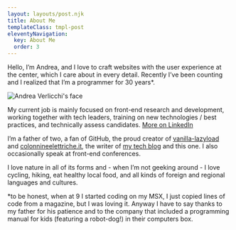 ```yaml
---
layout: layouts/post.njk
title: About Me
templateClass: tmpl-post
eleventyNavigation:
  key: About Me
  order: 3
---
```


Hello, I’m Andrea, and I love to craft websites with the user experience at the center, which I care about in every detail. Recently I’ve been counting and I realized that I’m a programmer for 30 years\*.

![Andrea Verlicchi's face](https://www.andreaverlicchi.eu/assets/pages-images/andrea-verlicchi-face__2x.jpg)

My current job is mainly focused on front-end research and development, working together with tech leaders, training on new technologies / best practices, and technically assess candidates. [More on LinkedIn](https://linkedin.com/andreaverlicchi)

I’m a father of two, a fan of GitHub, the proud creator of [vanilla-lazyload](https://github.com/verlok/vanilla-lazyload) and [colonnineelettriche.it](http://www.colonnineelettriche.it/), the writer of [my tech blog](https://www.andreaverlicchi.eu/) and this one. I also occasionally speak at front-end conferences.

I love nature in all of its forms and - when I’m not geeking around - I love cycling, hiking, eat healthy local food, and all kinds of foreign and regional languages and cultures.

\*to be honest, when at 9 I started coding on my MSX, I just copied lines of code from a magazine, but I was loving it. Anyway I have to say thanks to my father for his patience and to the company that included a programming manual for kids (featuring a robot-dog!) in their computers box.

